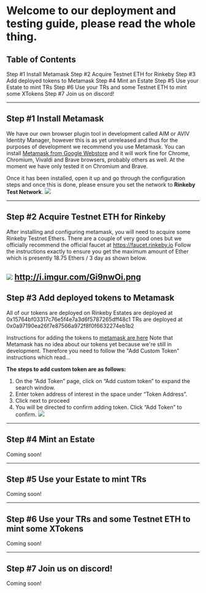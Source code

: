 # Welcome to our deployment and testing guide, please read the whole thing.

Table of Contents
--------------------------
Step #1 Install Metamask
Step #2 Acquire Testnet ETH for Rinkeby
Step #3 Add deployed tokens to Metamask
Step #4 Mint an Estate
Step #5 Use your Estate to mint TRs
Step #6 Use your TRs and some Testnet ETH to mint some XTokens
Step #7 Join us on discord!



-------------------------

Step #1 Install Metamask
------------------------
We have our own browser plugin tool in development called AIM or AVIV Identity Manager, however this is as yet unreleased and thus for the purposes of development we recommend you use Metamask.
You can install [Metamask from Google Webstore](https://chrome.google.com/webstore/detail/metamask/nkbihfbeogaeaoehlefnkodbefgpgknn) and it will work fine for Chrome, Chromium, Vivaldi and Brave browsers, probably others as well.  At the moment we have only tested it on Chromium and Brave.

Once it has been installed, open it up and go through the configuration steps and once this is done, please ensure you set the network to **Rinkeby Test Network**.
 ![](https://i.imgur.com/l7sIVk0.png)

------------------------
Step #2 Acquire Testnet ETH for Rinkeby
------------------------

After installing and configuring metamask, you will need to acquire some Rinkeby Testnet Ethers.  There are a couple of very good ones but we officially recommend the official faucet at https://faucet.rinkeby.io
Follow the instructions exactly to ensure you get the maximum amount of Ether which is presently 18.75 Ethers / 3 day as shown below.

![](http://imgur.com/Gi9nwOil.png)
http://i.imgur.com/Gi9nwOi.png
------------------------
Step #3 Add deployed tokens to Metamask
------------------------
All of our tokens are deployed on Rinkeby
Estates are deployed at 0x15764bf03317c76e5f4e7a3d6f5787265dff48c1
TRs are deployed at 0x0a97190ea26f7e87566a972f8f0f6632274eb1b2

Instructions for adding the tokens to [metamask are here](https://metamask.zendesk.com/hc/en-us/articles/360015489031-Adding-and-Managing-Tokens-ERC20-In-The-New-UI)
Note that Metamask has no idea about our tokens yet because we're still in development.  Therefore you need to follow the "Add Custom Token" instructions which read...

**The steps to add custom token are as follows:**

1. On the “Add Token” page, click on “Add custom token” to expand the search window.
2. Enter token address of interest in the space under “Token Address”.
3. Click next to proceed
4. You will be directed to confirm adding token. Click “Add Token” to confirm.
![](https://metamask.zendesk.com/hc/article_attachments/360013184772/4_custom.png)


------------------------
Step #4 Mint an Estate
------------------------

Coming soon!

------------------------
Step #5 Use your Estate to mint TRs
------------------------

Coming soon!

------------------------
Step #6 Use your TRs and some Testnet ETH to mint some XTokens
-------------------------

Coming soon!

-------------------------
Step #7 Join us on discord!
-------------------------

Coming soon!

